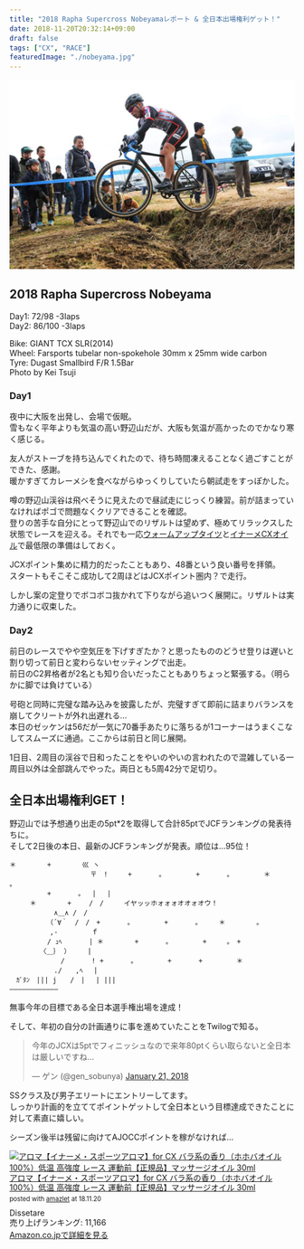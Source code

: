 ```yaml
---
title: "2018 Rapha Supercross Nobeyamaレポート & 全日本出場権利ゲット！"
date: 2018-11-20T20:32:14+09:00
draft: false
tags: ["CX", "RACE"]
featuredImage: "./nobeyama.jpg"
---
```

![image](./nobeyama.jpg)
## 2018 Rapha Supercross Nobeyama

Day1: 72/98 -3laps  
Day2: 86/100 -3laps

Bike: GIANT TCX SLR(2014)  
Wheel: Farsports tubelar non-spokehole 30mm x 25mm wide carbon  
Tyre: Dugast Smallbird F/R 1.5Bar  
Photo by Kei Tsuji

### Day1

夜中に大阪を出発し、会場で仮眠。  
雪もなく平年よりも気温の高い野辺山だが、大阪も気温が高かったのでかなり寒く感じる。

友人がストーブを持ち込んでくれたので、待ち時間凍えることなく過ごすことができた、感謝。  
暖かすぎてカレーメシを食べながらゆっくりしていたら朝試走をすっぽかした。

噂の野辺山渓谷は飛べそうに見えたので昼試走にじっくり練習。前が詰まっていなければポゴで問題なくクリアできることを確認。  
登りの苦手な自分にとって野辺山でのリザルトは望めず、極めてリラックスした状態でレースを迎える。それでも一応[ウォームアップタイツ](https://rover.ebay.com/rover/1/711-53200-19255-0/1?ff3=4&toolid=11800&pub=5575336615&campid=5338191852&mpre=https%3A%2F%2Fwww.ebay.com%2Fitm%2F162244070914%3F_sp%3Dp2488211.m41214.l9765%26_trkparms%3Ditemid%253A162244070914)と[イナーメCXオイル](https://amzn.to/2QSg0TY)で最低限の準備はしておく。

JCXポイント集めに精力的だったこともあり、48番という良い番号を拝領。  
スタートもそこそこ成功して2周ほどはJCXポイント圏内？で走行。

しかし案の定登りでボコボコ抜かれて下りながら追いつく展開に。リザルトは実力通りに収束した。

### Day2

前日のレースでやや空気圧を下げすぎたか？と思ったもののどうせ登りは遅いと割り切って前日と変わらないセッティングで出走。  
前日のC2昇格者が2名とも知り合いだったこともありちょっと緊張する。（明らかに脚では負けている）

号砲と同時に完璧な踏み込みを披露したが、完璧すぎて即前に詰まりバランスを崩してクリートが外れ出遅れる…  
本日のゼッケンは56だが一気に70番手あたりに落ちるが1コーナーはうまくこなしてスムーズに通過。ここからは前日と同じ展開。

1日目、2周目の渓谷で日和ったことをやいのやいの言われたので混雑している一周目以外は全部跳んでやった。両日とも5周42分で足切り。

## 全日本出場権利GET！

野辺山では予想通り出走の5pt*2を取得して合計85ptでJCFランキングの発表待ちに。  
そして2日後の本日、最新のJCFランキングが発表。順位は…95位！

```
＊　 　　　+　　 　　巛 ヽ
　　　　　　　　　　　　〒　!　　　+　　　　。　　　　　+　　　　。　　　　　＊　 　　　。
　 　　　　+　　　　。　 | 　|
　　　＊　 　　　+　　 /　/　　　イヤッッホォォォオオォオウ！
　　　　　　 ∧＿∧ /　/
　　　　　　（´∀｀　/　/　+　　　　。　　　　　+　　　　。　　　＊　 　　　。
　　　　　　,-　　　　　ｆ
　　　　　 / ｭﾍ　　　　| ＊　 　　　+　　　　。　　　　　+　　　。　+
　　　　　〈＿｝ ）　　　|
　　　　　　　 /　　　　! +　　　　。　　　　　+　　　　+　　　　　＊
　　　　　　 ./　　,ﾍ　 |
　ｶﾞﾀﾝ　||| j　　/　|　 | |||
――――――――――――
```

無事今年の目標である全日本選手権出場を達成！

そして、年初の自分の計画通りに事を進めていたことをTwilogで知る。

<blockquote class="twitter-tweet"><p lang="ja" dir="ltr">今年のJCXは5ptでフィニッシュなので来年80ptくらい取らないと全日本は厳しいですね…</p>&mdash; ゲン (@gen_sobunya) <a href="https://twitter.com/gen_sobunya/status/955040608325808129?ref_src=twsrc%5Etfw">January 21, 2018</a></blockquote> <script async src="https://platform.twitter.com/widgets.js" charset="utf-8"></script>

SSクラス及び男子エリートにエントリーしてます。  
しっかり計画的を立ててポイントゲットして全日本という目標達成できたことに対して素直に嬉しい。


シーズン後半は残留に向けてAJOCCポイントを稼がなければ…

<div class="amazlet-box" style="margin-bottom:0px;"><div class="amazlet-image" style="float:left;margin:0px 12px 1px 0px;"><a href="http://www.amazon.co.jp/exec/obidos/ASIN/B019FM9MQ6/gensobunya-22/ref=nosim/" name="amazletlink" target="_blank"><img src="https://images-fe.ssl-images-amazon.com/images/I/418S%2BtQLvnL._SL160_.jpg" alt="アロマ【イナーメ・スポーツアロマ】for CX バラ系の香り（ホホバオイル100%）低温 高強度 レース 運動前【正規品】マッサージオイル 30ml" style="border: none;" /></a></div><div class="amazlet-info" style="line-height:120%; margin-bottom: 10px"><div class="amazlet-name" style="margin-bottom:10px;line-height:120%"><a href="http://www.amazon.co.jp/exec/obidos/ASIN/B019FM9MQ6/gensobunya-22/ref=nosim/" name="amazletlink" target="_blank">アロマ【イナーメ・スポーツアロマ】for CX バラ系の香り（ホホバオイル100%）低温 高強度 レース 運動前【正規品】マッサージオイル 30ml</a><div class="amazlet-powered-date" style="font-size:80%;margin-top:5px;line-height:120%">posted with <a href="http://www.amazlet.com/" title="amazlet" target="_blank">amazlet</a> at 18.11.20</div></div><div class="amazlet-detail">Dissetare <br />売り上げランキング: 11,166<br /></div><div class="amazlet-sub-info" style="float: left;"><div class="amazlet-link" style="margin-top: 5px"><a href="http://www.amazon.co.jp/exec/obidos/ASIN/B019FM9MQ6/gensobunya-22/ref=nosim/" name="amazletlink" target="_blank">Amazon.co.jpで詳細を見る</a></div></div></div><div class="amazlet-footer" style="clear: left"></div></div>
